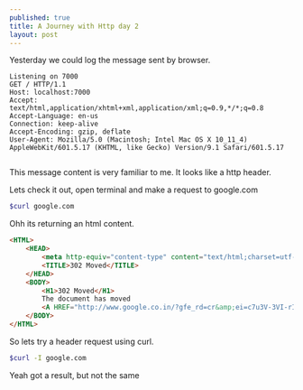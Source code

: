 ```yaml
---
published: true
title: A Journey with Http day 2
layout: post
---
```

Yesterday we could log the message sent by browser.

```
Listening on 7000
GET / HTTP/1.1
Host: localhost:7000
Accept: text/html,application/xhtml+xml,application/xml;q=0.9,*/*;q=0.8
Accept-Language: en-us
Connection: keep-alive
Accept-Encoding: gzip, deflate
User-Agent: Mozilla/5.0 (Macintosh; Intel Mac OS X 10_11_4) AppleWebKit/601.5.17 (KHTML, like Gecko) Version/9.1 Safari/601.5.17


```

This message content is very familiar to me. It looks like a http header.

Lets check it out, open terminal and make a request to google.com

```sh
$curl google.com
```

Ohh its returning an html content.

```html
<HTML>
	<HEAD>
		<meta http-equiv="content-type" content="text/html;charset=utf-8">
		<TITLE>302 Moved</TITLE>
	</HEAD>
	<BODY>
		<H1>302 Moved</H1>
		The document has moved
		<A HREF="http://www.google.co.in/?gfe_rd=cr&amp;ei=c7u3V-3VI-rI8AeVj4GACg">here</A>.
	</BODY>
</HTML>
```

So lets try a header request using curl.

```sh
$curl -I google.com
```

Yeah got a result, but not the same
